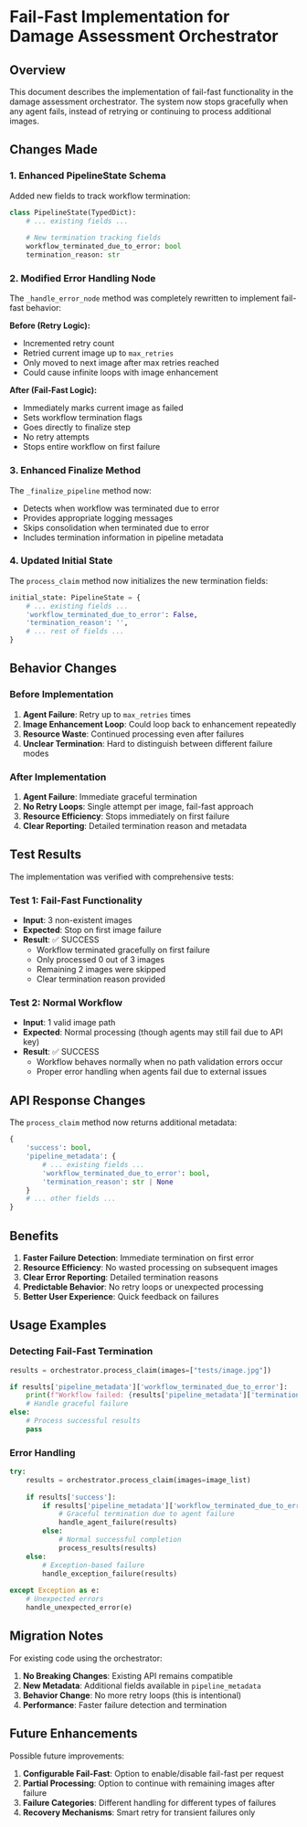 # Fail-Fast Implementation for Damage Assessment Orchestrator

## Overview

This document describes the implementation of fail-fast functionality in the damage assessment orchestrator. The system now stops gracefully when any agent fails, instead of retrying or continuing to process additional images.

## Changes Made

### 1. Enhanced PipelineState Schema

Added new fields to track workflow termination:

```python
class PipelineState(TypedDict):
    # ... existing fields ...
    
    # New termination tracking fields
    workflow_terminated_due_to_error: bool
    termination_reason: str
```

### 2. Modified Error Handling Node

The `_handle_error_node` method was completely rewritten to implement fail-fast behavior:

**Before (Retry Logic):**
- Incremented retry count
- Retried current image up to `max_retries`
- Only moved to next image after max retries reached
- Could cause infinite loops with image enhancement

**After (Fail-Fast Logic):**
- Immediately marks current image as failed
- Sets workflow termination flags
- Goes directly to finalize step
- No retry attempts
- Stops entire workflow on first failure

### 3. Enhanced Finalize Method

The `_finalize_pipeline` method now:
- Detects when workflow was terminated due to error
- Provides appropriate logging messages
- Skips consolidation when terminated due to error
- Includes termination information in pipeline metadata

### 4. Updated Initial State

The `process_claim` method now initializes the new termination fields:

```python
initial_state: PipelineState = {
    # ... existing fields ...
    'workflow_terminated_due_to_error': False,
    'termination_reason': '',
    # ... rest of fields ...
}
```

## Behavior Changes

### Before Implementation

1. **Agent Failure**: Retry up to `max_retries` times
2. **Image Enhancement Loop**: Could loop back to enhancement repeatedly
3. **Resource Waste**: Continued processing even after failures
4. **Unclear Termination**: Hard to distinguish between different failure modes

### After Implementation

1. **Agent Failure**: Immediate graceful termination
2. **No Retry Loops**: Single attempt per image, fail-fast approach
3. **Resource Efficiency**: Stops immediately on first failure
4. **Clear Reporting**: Detailed termination reason and metadata

## Test Results

The implementation was verified with comprehensive tests:

### Test 1: Fail-Fast Functionality
- **Input**: 3 non-existent images
- **Expected**: Stop on first image failure
- **Result**: ✅ SUCCESS
  - Workflow terminated gracefully on first failure
  - Only processed 0 out of 3 images
  - Remaining 2 images were skipped
  - Clear termination reason provided

### Test 2: Normal Workflow
- **Input**: 1 valid image path
- **Expected**: Normal processing (though agents may still fail due to API key)
- **Result**: ✅ SUCCESS
  - Workflow behaves normally when no path validation errors occur
  - Proper error handling when agents fail due to external issues

## API Response Changes

The `process_claim` method now returns additional metadata:

```python
{
    'success': bool,
    'pipeline_metadata': {
        # ... existing fields ...
        'workflow_terminated_due_to_error': bool,
        'termination_reason': str | None
    }
    # ... other fields ...
}
```

## Benefits

1. **Faster Failure Detection**: Immediate termination on first error
2. **Resource Efficiency**: No wasted processing on subsequent images
3. **Clear Error Reporting**: Detailed termination reasons
4. **Predictable Behavior**: No retry loops or unexpected processing
5. **Better User Experience**: Quick feedback on failures

## Usage Examples

### Detecting Fail-Fast Termination

```python
results = orchestrator.process_claim(images=["tests/image.jpg"])

if results['pipeline_metadata']['workflow_terminated_due_to_error']:
    print(f"Workflow failed: {results['pipeline_metadata']['termination_reason']}")
    # Handle graceful failure
else:
    # Process successful results
    pass
```

### Error Handling

```python
try:
    results = orchestrator.process_claim(images=image_list)
    
    if results['success']:
        if results['pipeline_metadata']['workflow_terminated_due_to_error']:
            # Graceful termination due to agent failure
            handle_agent_failure(results)
        else:
            # Normal successful completion
            process_results(results)
    else:
        # Exception-based failure
        handle_exception_failure(results)
        
except Exception as e:
    # Unexpected errors
    handle_unexpected_error(e)
```

## Migration Notes

For existing code using the orchestrator:

1. **No Breaking Changes**: Existing API remains compatible
2. **New Metadata**: Additional fields available in `pipeline_metadata`
3. **Behavior Change**: No more retry loops (this is intentional)
4. **Performance**: Faster failure detection and termination

## Future Enhancements

Possible future improvements:

1. **Configurable Fail-Fast**: Option to enable/disable fail-fast per request
2. **Partial Processing**: Option to continue with remaining images after failure
3. **Failure Categories**: Different handling for different types of failures
4. **Recovery Mechanisms**: Smart retry for transient failures only